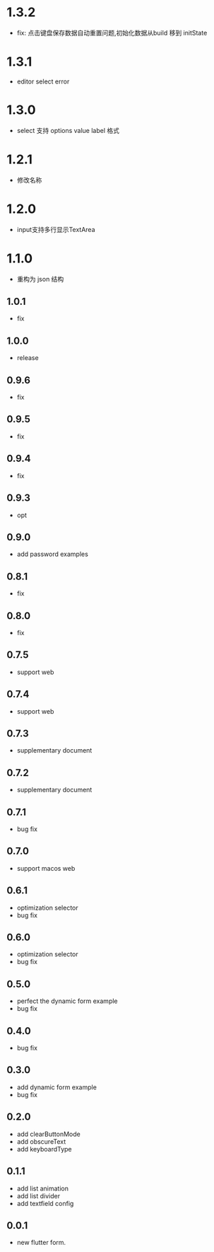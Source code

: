 # 1.3.2
- fix: 点击键盘保存数据自动重置问题,初始化数据从build 移到 initState
# 1.3.1
- editor select error
# 1.3.0
- select 支持 options value label 格式
# 1.2.1
- 修改名称
# 1.2.0
- input支持多行显示TextArea

# 1.1.0
- 重构为 json 结构

## 1.0.1

- fix

## 1.0.0

- release

## 0.9.6

- fix

## 0.9.5

- fix

## 0.9.4

- fix

## 0.9.3

- opt

## 0.9.0

- add password examples

## 0.8.1

- fix

## 0.8.0

- fix

## 0.7.5

- support web

## 0.7.4

- support web

## 0.7.3

- supplementary document

## 0.7.2

- supplementary document

## 0.7.1

- bug fix

## 0.7.0

- support macos web

## 0.6.1

- optimization selector
- bug fix

## 0.6.0

- optimization selector
- bug fix

## 0.5.0

- perfect the dynamic form example
- bug fix

## 0.4.0

- bug fix

## 0.3.0

- add dynamic form example
- bug fix

## 0.2.0

- add clearButtonMode
- add obscureText
- add keyboardType

## 0.1.1

- add list animation
- add list divider
- add textfield config

## 0.0.1

- new flutter form.
